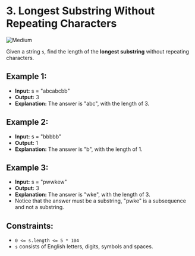 # 3. Longest Substring Without Repeating Characters

![Medium](https://img.shields.io/badge/Medium-yellow)

Given a string `s`, find the length of the **longest substring** without repeating characters.

## Example 1:

- **Input:** s = "abcabcbb"
- **Output:** 3
- **Explanation:** The answer is "abc", with the length of 3.

## Example 2:

- **Input:** s = "bbbbb"
- **Output:** 1
- **Explanation:** The answer is "b", with the length of 1.

## Example 3:

- **Input:** s = "pwwkew"
- **Output:** 3
- **Explanation:** The answer is "wke", with the length of 3.
- Notice that the answer must be a substring, "pwke" is a subsequence and not a substring.

## Constraints:

- `0 <= s.length <= 5 * 104`
- `s` consists of English letters, digits, symbols and spaces.
